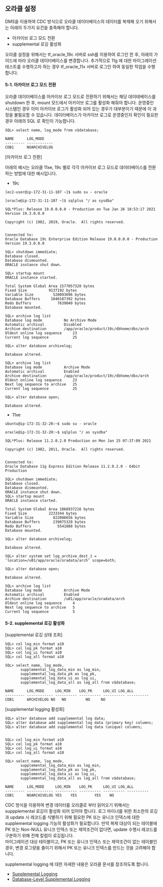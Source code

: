 ## 오라클 설정 ##

DMS을 이용하여 CDC 방식으로 오라클 데이터베이스의 데이터를 복제해 오기 위해서는 아래의 두가지 요건을 충족해야 합니다.

* 아카이브 로그 모드 전환
* supplemental 로깅 활성화

오라클 설정을 위해서는 tf_oracle_19c 서버로 ssh를 이용하여 로그인 한 후, 아래의 가이드에 따라 오라클 데이터베이스를 변경합니다.
추가적으로 11g 에 대한 마이그레이션 테스트를 수행하고자 하는 경우 tf_oracle_11x 서버로 로그인 하여 동일한 작업을 수행합니다.

#### 5-1. 아카이브 로그 모드 전환 ####

오라클 데이터베이스를 아카이브 로그 모드로 전환하기 위해서는 해당 데이테베이스를 shutdown 한 후, mount 모드에서 아카이브 로그를 활성화 해줘야 합니다. 
운영중인 시스템인 경우 이미 아카이브 로그가 활성화 되어 있는 경우가 대부분이기 때문에 이 과정을 불필요할 수 있습니다. 
데이터베이스가 아카이브 로그로 운영중인지 확인이 필요한 경우 아래의 SQL 로 확인이 가능합니다. 
```
SQL> select name, log_mode from v$database;

NAME	  LOG_MODE
--------- ------------
CDB1	  NOARCHIVELOG
```

[아카이브 로그 전환]

아래의 예시는 오라클 11xe, 19c 별로 각각 아카이브 로그 모드로 데이터베이스를 전환하는 방법에 대한 예시입니다. 

* 19c
```
[ec2-user@ip-172-31-11-107 ~]$ sudo su - oracle

[oracle@ip-172-31-11-107 ~]$ sqlplus "/ as sysdba"

SQL*Plus: Release 19.0.0.0.0 - Production on Tue Jan 26 10:53:17 2021
Version 19.3.0.0.0

Copyright (c) 1982, 2019, Oracle.  All rights reserved.


Connected to:
Oracle Database 19c Enterprise Edition Release 19.0.0.0.0 - Production
Version 19.3.0.0.0

SQL> shutdown immediate;
Database closed.
Database dismounted.
ORACLE instance shut down.

SQL> startup mount
ORACLE instance started.

Total System Global Area 1577057320 bytes
Fixed Size		    9137192 bytes
Variable Size		  520093696 bytes
Database Buffers	 1040187392 bytes
Redo Buffers		    7639040 bytes
Database mounted.

SQL> archive log list
Database log mode	       No Archive Mode
Automatic archival	       Disabled
Archive destination	       /app/oracle/product/19c/dbhome/dbs/arch
Oldest online log sequence     23
Current log sequence	       25

SQL> alter database archivelog;

Database altered.

SQL> archive log list
Database log mode	       Archive Mode
Automatic archival	       Enabled
Archive destination	       /app/oracle/product/19c/dbhome/dbs/arch
Oldest online log sequence     23
Next log sequence to archive   25
Current log sequence	       25

SQL> alter database open;
  
Database altered.
```

* 11xe
```
ubuntu@ip-172-31-32-20:~$ sudo su - oracle

oracle@ip-172-31-32-20:~$ sqlplus "/ as sysdba"

SQL*Plus: Release 11.2.0.2.0 Production on Mon Jan 25 07:37:09 2021

Copyright (c) 1982, 2011, Oracle.  All rights reserved.


Connected to:
Oracle Database 11g Express Edition Release 11.2.0.2.0 - 64bit Production

SQL> shutdown immediate;
Database closed.
Database dismounted.
ORACLE instance shut down.
SQL> startup mount          
ORACLE instance started.

Total System Global Area 1068937216 bytes
Fixed Size		    2233344 bytes
Variable Size		  822086656 bytes
Database Buffers	  239075328 bytes
Redo Buffers		    5541888 bytes
Database mounted.

SQL> alter database archivelog;

Database altered.

SQL> alter system set log_archive_dest_1 = 'location=/u01/app/oracle/oradata/arch' scope=both;

SQL> alter database open;

Database altered.

SQL> archive log list
Database log mode	       Archive Mode
Automatic archival	       Enabled
Archive destination	       /u01/app/oracle/oradata/arch
Oldest online log sequence     4
Next log sequence to archive   5
Current log sequence	       5
```

#### 5-2. supplemental 로깅 활성화 ####

[supplemental 로깅 상태 조회]
```
SQL> col log_min format a10
SQL> col log_pk format a10
SQL> col log_ui format a10
SQL> col log_all format a10

SQL> select name, log_mode, 
       supplemental_log_data_min as log_min, 
       supplemental_log_data_pk as log_pk, 
       supplemental_log_data_ui as log_ui, 
       supplemental_log_data_all as log_all from v$database;
       
NAME	  LOG_MODE     LOG_MIN	  LOG_PK     LOG_UI	LOG_ALL
--------- ------------ ---------- ---------- ---------- ----------
CDB1	  ARCHIVELOG NO	  NO	     NO 	NO
```

[supplemental logging 활성화]
```
SQL> alter database add supplemental log data;
SQL> alter database add supplemental log data (primary key) columns;
SQL> alter database add supplemental log data (unique) columns;


SQL> col log_min format a10
SQL> col log_pk format a10
SQL> col log_ui format a10
SQL> col log_all format a10

SQL> select name, log_mode, 
       supplemental_log_data_min as log_min, 
       supplemental_log_data_pk as log_pk, 
       supplemental_log_data_ui as log_ui, 
       supplemental_log_data_all as log_all from v$database;

NAME	  LOG_MODE     LOG_MIN	  LOG_PK     LOG_UI	LOG_ALL
--------- ------------ ---------- ---------- ---------- ----------
CDB1	  NOARCHIVELOG YES	  YES	     YES	NO
```

CDC 방식을 이용하여 변경 데이터를 오라클로 부터 읽어오기 위해서는 suppplemental 로깅이 활성화 되어 있어야 합니다. 
로그 마이너를 위한 최소한의 로깅과 update 시 레코드를 식별하기 위해 필요한 PK 또는 유니크 인덱스에 대한 supplemental logging 기능의 활성화가 필요합니다.
만약 복제 대상이 되는 테이블에 PK 또는 Non-NULL 유니크 인덱스 또는 제약조건이 없다면, update 수행시 레코드를 구분하기 위해 전체 칼럼이 로깅됩니다.  
마이그레이션 대상 테이블이고, PK 또는 유니크 인덱스 또는 제약조건이 없는 테이블인 경우, 변경 로그량을 줄이기 위해서 PK 또는 유니크 인덱스를 만드는 것을 고려해야 합니다. 

supplemental logging 에 대한 자세한 내용은 오라클 문서를 참조하도록 합니다. 

* [Supplemental Logging](https://docs.oracle.com/database/121/SUTIL/GUID-D857AF96-AC24-4CA1-B620-8EA3DF30D72E.htm#SUTIL1582)
* [Database-Level Supplemental Logging](https://docs.oracle.com/database/121/SUTIL/GUID-D2DDD67C-E1CC-45A6-A2A7-198E4C142FA3.htm#SUTIL1583)
